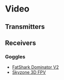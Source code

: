 # Video

## Transmitters

## Receivers

### Goggles

* [FatShark Dominator V2](/video/FatShark-Dominator-V2)
* [Skyzone 3D FPV](/video/Skyzone-3D-FPV)
